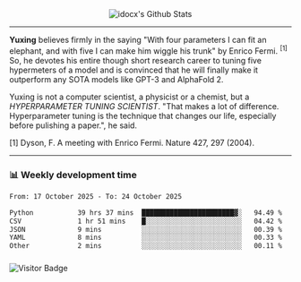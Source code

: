 <div align="center">
    <img align="center" src="https://github-readme-stats.vercel.app/api?username=idocx&show_icons=true&count_private=true&hide_border=true" alt="idocx's Github Stats"></img>
</div>

---

**Yuxing** believes firmly in the saying "With four parameters I can fit an elephant, and with five I can make him wiggle his trunk" by Enrico Fermi. <sup>[1]</sup> So, he devotes his entire though short research career to tuning five hypermeters of a model and is convinced that he will finally make it outperform any SOTA models like GPT-3 and AlphaFold 2.

Yuxing is not a computer scientist, a physicist or a chemist, but a *HYPERPARAMETER TUNING SCIENTIST*. "That makes a lot of difference. Hyperparameter tuning is the technique that changes our life, especially before pulishing a paper.", he said.

[1] Dyson, F. A meeting with Enrico Fermi. Nature 427, 297 (2004).


---

### 📊 Weekly development time
<!--START_SECTION:waka-->

```txt
From: 17 October 2025 - To: 24 October 2025

Python           39 hrs 37 mins  ███████████████████████▓░   94.49 %
CSV              1 hr 51 mins    █░░░░░░░░░░░░░░░░░░░░░░░░   04.42 %
JSON             9 mins          ░░░░░░░░░░░░░░░░░░░░░░░░░   00.39 %
YAML             8 mins          ░░░░░░░░░░░░░░░░░░░░░░░░░   00.33 %
Other            2 mins          ░░░░░░░░░░░░░░░░░░░░░░░░░   00.11 %
```

<!--END_SECTION:waka-->

### 

![Visitor Badge](https://visitor-badge.laobi.icu/badge?page_id=idocx.idocx)